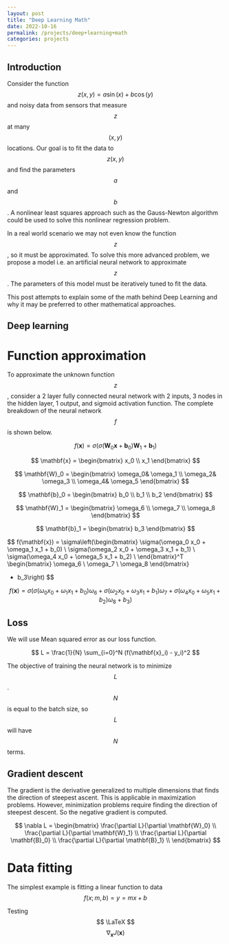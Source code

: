 ```yaml
---
layout: post
title: "Deep Learning Math"
date: 2022-10-16
permalink: /projects/deep+learning+math
categories: projects
---
```


## Introduction
Consider the function $$ z(x, y) = a \sin(x) + b \cos(y) $$ and noisy data from sensors that measure $$ z $$ at many $$ (x, y) $$ locations. Our goal is to fit the data to $$ z(x, y) $$ and find the parameters $$ a $$ and $$ b $$. A nonlinear least squares approach such as the Gauss-Newton algorithm could be used to solve this nonlinear regression problem.

In a real world scenario we may not even know the function $$ z $$, so it must be approximated. To solve this more advanced problem, we propose a model i.e. an artificial neural network to approximate $$ z $$. The parameters of this model must be iteratively tuned to fit the data.

This post attempts to explain some of the math behind Deep Learning and why it may be preferred to other mathematical approaches.

## Deep learning
# Function approximation
To approximate the unknown function $$ z $$, consider a 2 layer fully connected neural network with 2 inputs, 3 nodes in the hidden layer, 1 output, and sigmoid activation function. The complete breakdown of the neural network $$ f $$ is shown below.

$$ f(\mathbf{x}) = \sigma(\sigma(\mathbf{W}_0\mathbf{x} + \mathbf{b}_0)\mathbf{W}_1 + \mathbf{b}_1) $$

$$ \mathbf{x} = \begin{bmatrix} 
x_0 \\
x_1
\end{bmatrix} $$

$$ \mathbf{W}_0 = \begin{bmatrix} 
\omega_0& \omega_1 \\
\omega_2& \omega_3 \\
\omega_4& \omega_5
\end{bmatrix} $$

$$ \mathbf{b}_0 = \begin{bmatrix} 
b_0 \\
b_1 \\
b_2
\end{bmatrix} $$

$$ \mathbf{W}_1 = \begin{bmatrix} 
\omega_6 \\
\omega_7 \\
\omega_8
\end{bmatrix} $$

$$ \mathbf{b}_1 = \begin{bmatrix} 
b_3
\end{bmatrix} $$

$$ f(\mathbf{x}) = \sigma\left(\begin{bmatrix} 
\sigma(\omega_0 x_0 + \omega_1 x_1 + b_0) \\
\sigma(\omega_2 x_0 + \omega_3 x_1 + b_1) \\
\sigma(\omega_4 x_0 + \omega_5 x_1 + b_2) \\
\end{bmatrix}^T
\begin{bmatrix} 
\omega_6 \\
\omega_7 \\
\omega_8
\end{bmatrix}
+ b_3\right)
$$

$$ f(\mathbf{x}) = \sigma(
\sigma(\omega_0 x_0 + \omega_1 x_1 + b_0)\omega_6 +
\sigma(\omega_2 x_0 + \omega_3 x_1 + b_1)\omega_7 +
\sigma(\omega_4 x_0 + \omega_5 x_1 + b_2)\omega_8 +
b_3) $$

## Loss
We will use Mean squared error as our loss function.

$$ L = \frac{1}{N} \sum_{i=0}^N (f(\mathbf{x}_i) - y_i)^2 $$

The objective of training the neural network is to minimize $$ L $$. $$ N $$ is equal to the batch size, so $$ L $$ will have $$ N $$ terms.

## Gradient descent

The gradient is the derivative generalized to multiple dimensions that finds the direction of steepest ascent. This is applicable in maximization problems. However, minimization problems require finding the direction of steepest descent. So the negative gradient is computed. 

$$ \nabla L = \begin{bmatrix}
\frac{\partial L}{\partial \mathbf{W}_0} \\
\frac{\partial L}{\partial \mathbf{W}_1} \\
\frac{\partial L}{\partial \mathbf{B}_0} \\
\frac{\partial L}{\partial \mathbf{B}_1} \\
\end{bmatrix} $$

<!-- | ![](/assets/plot.svg) | 
|:--:|
| $$ z(x, y) = a \sin(x) + b \cos(y) $$ |

<img src="/assets/plot.svg" alt="drawing" width="800"/> -->
# Data fitting

The simplest example is fitting a linear function to data $$ f(x; m, b) = y = mx + b $$

Testing $$ \LaTeX $$ $$ \nabla_{\boldsymbol{x}} J(\boldsymbol{x}) $$
